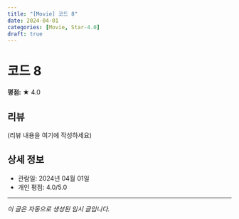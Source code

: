```yaml
---
title: "[Movie] 코드 8"
date: 2024-04-01
categories: [Movie, Star-4.0]
draft: true
---
```


# 코드 8

**평점:** ★ 4.0

## 리뷰

(리뷰 내용을 여기에 작성하세요)

## 상세 정보

- 관람일: 2024년 04월 01일
- 개인 평점: 4.0/5.0

---

*이 글은 자동으로 생성된 임시 글입니다.*
